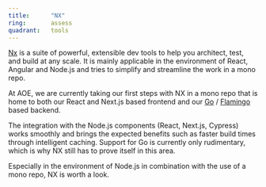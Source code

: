```yaml
---
title:      "NX"
ring:       assess
quadrant:   tools
---
```


[Nx](https://nx.dev/) is a suite of powerful, extensible dev tools to help you architect, test, and build at any scale.
It is mainly applicable in the environment of React, Angular and Node.js and tries to simplify and streamline the work in a mono repo.

At AOE, we are currently taking our first steps with NX in a mono repo that is home to both our React and Next.js based frontend and our [Go](/languages-and-frameworks/go-lang/) / [Flamingo](/languages-and-frameworks/flamingo/) based backend.

The integration with the Node.js components (React, Next.js, Cypress) works smoothly and brings the expected benefits such as faster build times through intelligent caching.
Support for Go is currently only rudimentary, which is why NX still has to prove itself in this area.

Especially in the environment of Node.js in combination with the use of a mono repo, NX is worth a look.
